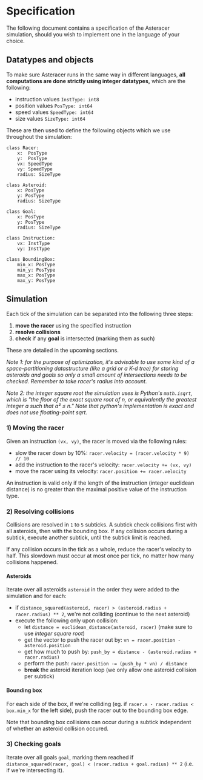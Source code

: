 # Specification
The following document contains a specification of the Asteracer simulation, should you wish to implement one in the language of your choice.

## Datatypes and objects
To make sure Asteracer runs in the same way in different languages, **all computations are done strictly using integer datatypes,** which are the following:

- instruction values `InstType: int8`
- position values `PosType: int64`
- speed values `SpeedType: int64`
- size values `SizeType: int64`

These are then used to define the following objects which we use throughout the simulation:

```python3
class Racer:
    x:  PosType
    y:  PosType
    vx: SpeedType
    vy: SpeedType
    radius: SizeType
```

```python3
class Asteroid:
    x: PosType
    y: PosType
    radius: SizeType
```

```python3
class Goal:
    x: PosType
    y: PosType
    radius: SizeType
```

```python3
class Instruction:
    vx: InstType
    vy: InstType
```

```python3
class BoundingBox:
    min_x: PosType
    min_y: PosType
    max_x: PosType
    max_y: PosType
```

## Simulation
Each tick of the simulation can be separated into the following three steps:

1. **move the racer** using the specified instruction
2. **resolve collisions**
3. **check** if any **goal** is intersected (marking them as such)

These are detailed in the upcoming sections.

_Note 1: for the purpose of optimization, it's advisable to use some kind of a space-partitioning datastructure (like a grid or a K-d tree) for storing asteroids and goals so only a small amount of intersections needs to be checked. Remember to take racer's radius into account._

_Note 2: the integer square root the simulation uses is Python's `math.isqrt`, which is "the floor of the exact square root of n, or equivalently the greatest integer a such that a² ≤ n." Note that python's implementation is exact and does not use floating-point sqrt._

### 1) Moving the racer
Given an instruction `(vx, vy)`, the racer is moved via the following rules:
- slow the racer down by 10%: `racer.velocity = (racer.velocity * 9) // 10`
- add the instruction to the racer's velocity: `racer.velocity += (vx, vy)`
- move the racer using its velocity: `racer.position += racer.velocity`

An instruction is valid only if the length of the instruction (integer euclidean distance) is no greater than the maximal positive value of the instruction type.

### 2) Resolving collisions

Collisions are resolved in `1` to `5` subticks.
A subtick check collisions first with all asteroids, then with the bounding box.
If any collision occurs during a subtick, execute another subtick, until the subtick limit is reached.

If any collision occurs in the tick as a whole, reduce the racer's velocity to half.
This slowdown must occur at most once per tick, no matter how many collisions happened.

#### Asteroids
Iterate over all asteroids `asteroid` in the order they were added to the simulation and for each:
- if `distance_squared(asteroid, racer) > (asteroid.radius + racer.radius) ** 2`, we're not colliding (continue to the next asteroid)
- execute the following only upon collision:
    - let `distance = euclidean_distance(asteroid, racer)` (make sure to use _integer square root_)
    - get the vector to push the racer out by: `vn = racer.position - asteroid.position`
    - get how much to push by: `push_by = distance - (asteroid.radius + racer.radius)`
    - perform the push: `racer.position -= (push_by * vn) / distance`
    - **break** the asteroid iteration loop (we only allow one asteroid collision per subtick)

#### Bounding box
For each side of the box, if we're colliding (eg. if `racer.x - racer.radius < box.min_x` for the left side), push the racer out to the bounding box edge.

Note that bounding box collisions can occur during a subtick independent of whether an asteroid collision occured.

### 3) Checking goals
Iterate over all goals `goal`, marking them reached if `distance_squared(racer, goal) < (racer.radius + goal.radius) ** 2` (i.e. if we're intersecting it).